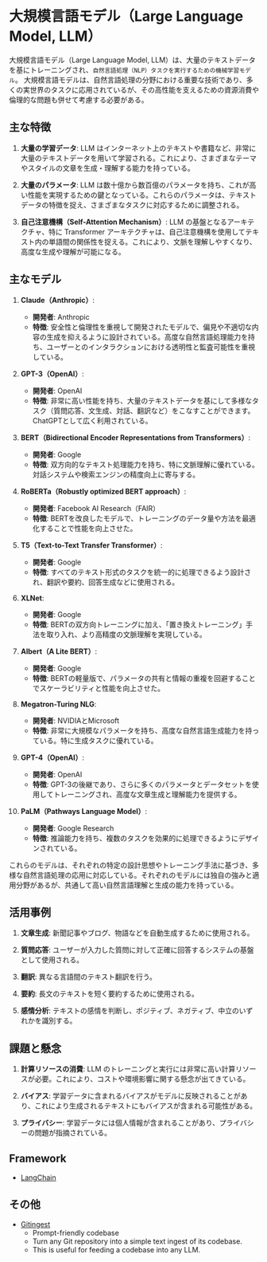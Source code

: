 # 大規模言語モデル（Large Language Model, LLM）

大規模言語モデル（Large Language Model, LLM）は、大量のテキストデータを基にトレーニングされ、`自然言語処理（NLP）タスクを実行するための機械学習モデル`。
大規模言語モデルは、自然言語処理の分野における重要な技術であり、多くの実世界のタスクに応用されているが、その高性能を支えるための資源消費や倫理的な問題も併せて考慮する必要がある。

## 主な特徴

1. **大量の学習データ**: LLM はインターネット上のテキストや書籍など、非常に大量のテキストデータを用いて学習される。これにより、さまざまなテーマやスタイルの文章を生成・理解する能力を持っている。

2. **大量のパラメータ**: LLM は数十億から数百億のパラメータを持ち、これが高い性能を実現するための鍵となっている。これらのパラメータは、テキストデータの特徴を捉え、さまざまなタスクに対応するために調整される。

3. **自己注意機構（Self-Attention Mechanism）**: LLM の基盤となるアーキテクチャ、特に Transformer アーキテクチャは、自己注意機構を使用してテキスト内の単語間の関係性を捉える。これにより、文脈を理解しやすくなり、高度な生成や理解が可能になる。

## 主なモデル

1. **Claude（Anthropic）**:
   - **開発者**: Anthropic
   - **特徴**: 安全性と倫理性を重視して開発されたモデルで、偏見や不適切な内容の生成を抑えるように設計されている。高度な自然言語処理能力を持ち、ユーザーとのインタラクションにおける透明性と監査可能性を重視している。

2. **GPT-3（OpenAI）**:
   - **開発者**: OpenAI
   - **特徴**: 非常に高い性能を持ち、大量のテキストデータを基にして多様なタスク（質問応答、文生成、対話、翻訳など）をこなすことができます。ChatGPTとして広く利用されている。

3. **BERT（Bidirectional Encoder Representations from Transformers）**:
   - **開発者**: Google
   - **特徴**: 双方向的なテキスト処理能力を持ち、特に文脈理解に優れている。対話システムや検索エンジンの精度向上に寄与する。

4. **RoBERTa（Robustly optimized BERT approach）**:
   - **開発者**: Facebook AI Research（FAIR）
   - **特徴**: BERTを改良したモデルで、トレーニングのデータ量や方法を最適化することで性能を向上させた。

5. **T5（Text-to-Text Transfer Transformer）**:
   - **開発者**: Google
   - **特徴**: すべてのテキスト形式のタスクを統一的に処理できるよう設計され、翻訳や要約、回答生成などに使用される。

6. **XLNet**:
   - **開発者**: Google
   - **特徴**: BERTの双方向トレーニングに加え、「置き換えトレーニング」手法を取り入れ、より高精度の文脈理解を実現している。

7. **Albert（A Lite BERT）**:
   - **開発者**: Google
   - **特徴**: BERTの軽量版で、パラメータの共有と情報の重複を回避することでスケーラビリティと性能を向上させた。

8. **Megatron-Turing NLG**:
   - **開発者**: NVIDIAとMicrosoft
   - **特徴**: 非常に大規模なパラメータを持ち、高度な自然言語生成能力を持っている。特に生成タスクに優れている。

9. **GPT-4（OpenAI）**:
   - **開発者**: OpenAI
   - **特徴**: GPT-3の後継であり、さらに多くのパラメータとデータセットを使用してトレーニングされ、高度な文章生成と理解能力を提供する。

10. **PaLM（Pathways Language Model）**:
    - **開発者**: Google Research
    - **特徴**: 推論能力を持ち、複数のタスクを効果的に処理できるようにデザインされている。

これらのモデルは、それぞれの特定の設計思想やトレーニング手法に基づき、多様な自然言語処理の応用に対応している。それぞれのモデルには独自の強みと適用分野があるが、共通して高い自然言語理解と生成の能力を持っている。

## 活用事例

1. **文章生成**: 新聞記事やブログ、物語などを自動生成するために使用される。

2. **質問応答**: ユーザーが入力した質問に対して正確に回答するシステムの基盤として使用される。

3. **翻訳**: 異なる言語間のテキスト翻訳を行う。

4. **要約**: 長文のテキストを短く要約するために使用される。

5. **感情分析**: テキストの感情を判断し、ポジティブ、ネガティブ、中立のいずれかを識別する。

## 課題と懸念

1. **計算リソースの消費**: LLM のトレーニングと実行には非常に高い計算リソースが必要。これにより、コストや環境影響に関する懸念が出てきている。

2. **バイアス**: 学習データに含まれるバイアスがモデルに反映されることがあり、これにより生成されるテキストにもバイアスが含まれる可能性がある。

3. **プライバシー**: 学習データには個人情報が含まれることがあり、プライバシーの問題が指摘されている。

## Framework

- [LangChain](https://www.langchain.com/)

## その他

- [Gitingest](https://gitingest.com/)
  - Prompt-friendly codebase 
  - Turn any Git repository into a simple text ingest of its codebase.
  - This is useful for feeding a codebase into any LLM.
